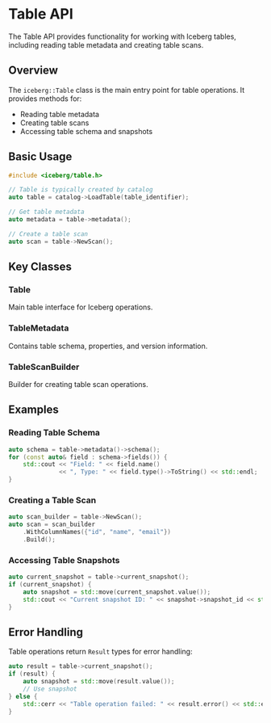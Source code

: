 <!--
  ~ Licensed to the Apache Software Foundation (ASF) under one
  ~ or more contributor license agreements.  See the NOTICE file
  ~ distributed with this work for additional information
  ~ regarding copyright ownership.  The ASF licenses this file
  ~ to you under the Apache License, Version 2.0 (the
  ~ "License"); you may not use this file except in compliance
  ~ with the License.  You may obtain a copy of the License at
  ~
  ~   http://www.apache.org/licenses/LICENSE-2.0
  ~
  ~ Unless required by applicable law or agreed to in writing,
  ~ software distributed under the License is distributed on an
  ~ "AS IS" BASIS, WITHOUT WARRANTIES OR CONDITIONS OF ANY
  ~ KIND, either express or implied.  See the License for the
  ~ specific language governing permissions and limitations
  ~ under the License.
-->

# Table API

The Table API provides functionality for working with Iceberg tables, including reading table metadata and creating table scans.

## Overview

The `iceberg::Table` class is the main entry point for table operations. It provides methods for:

- Reading table metadata
- Creating table scans
- Accessing table schema and snapshots

## Basic Usage

```cpp
#include <iceberg/table.h>

// Table is typically created by catalog
auto table = catalog->LoadTable(table_identifier);

// Get table metadata
auto metadata = table->metadata();

// Create a table scan
auto scan = table->NewScan();
```

## Key Classes

### Table
Main table interface for Iceberg operations.

### TableMetadata
Contains table schema, properties, and version information.

### TableScanBuilder
Builder for creating table scan operations.

## Examples

### Reading Table Schema
```cpp
auto schema = table->metadata()->schema();
for (const auto& field : schema->fields()) {
    std::cout << "Field: " << field.name()
              << ", Type: " << field.type()->ToString() << std::endl;
}
```

### Creating a Table Scan
```cpp
auto scan_builder = table->NewScan();
auto scan = scan_builder
    .WithColumnNames({"id", "name", "email"})
    .Build();
```

### Accessing Table Snapshots
```cpp
auto current_snapshot = table->current_snapshot();
if (current_snapshot) {
    auto snapshot = std::move(current_snapshot.value());
    std::cout << "Current snapshot ID: " << snapshot->snapshot_id << std::endl;
}
```

## Error Handling

Table operations return `Result` types for error handling:

```cpp
auto result = table->current_snapshot();
if (result) {
    auto snapshot = std::move(result.value());
    // Use snapshot
} else {
    std::cerr << "Table operation failed: " << result.error() << std::endl;
}
```
